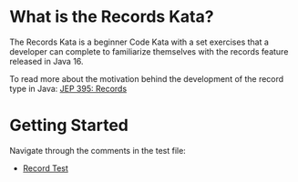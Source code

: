 <!--
  ~ Copyright (c) 2023 The Bank of New York Mellon.
  ~ All rights reserved. This program and the accompanying materials
  ~ are made available under the terms of the Eclipse Public License v1.0
  ~ and Eclipse Distribution License v. 1.0 which accompany this distribution.
  ~ The Eclipse Public License is available at http://www.eclipse.org/legal/epl-v10.html
  ~ and the Eclipse Distribution License is available at
  ~ http://www.eclipse.org/org/documents/edl-v10.php.
  -->
# **What is the Records Kata?**
The Records Kata is a beginner Code Kata with a set exercises that a developer can complete to familiarize themselves with the records feature released in Java 16. 

To read more about the motivation behind the development of the record type in Java: [JEP 395: Records](https://openjdk.org/jeps/395)


# Getting Started

Navigate through the comments in the test file:

* [Record Test](./src/test/java/org/eclipse/collections/recordkata/RecordTest.java)
